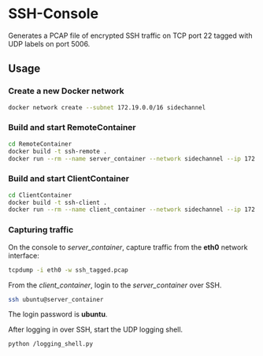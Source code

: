 # SSH-Console

Generates a PCAP file of encrypted SSH traffic on TCP port 22 tagged with UDP labels on port 5006.

## Usage

### Create a new Docker network

```bash
docker network create --subnet 172.19.0.0/16 sidechannel
```

### Build and start RemoteContainer

```bash
cd RemoteContainer
docker build -t ssh-remote .
docker run --rm --name server_container --network sidechannel --ip 172.19.0.2 -it ssh-remote
```

### Build and start ClientContainer

```bash
cd ClientContainer
docker build -t ssh-client .
docker run --rm --name client_container --network sidechannel --ip 172.19.0.3 -it ssh-client
```

### Capturing traffic

On the console to *server_container*, capture traffic from
the **eth0** network interface:

```bash
tcpdump -i eth0 -w ssh_tagged.pcap
```

From the *client_container*, login to the *server_container* over SSH.

```bash
ssh ubuntu@server_container
```

The login password is **ubuntu**.

After logging in over SSH, start the UDP logging shell.

```bash
python /logging_shell.py
```
